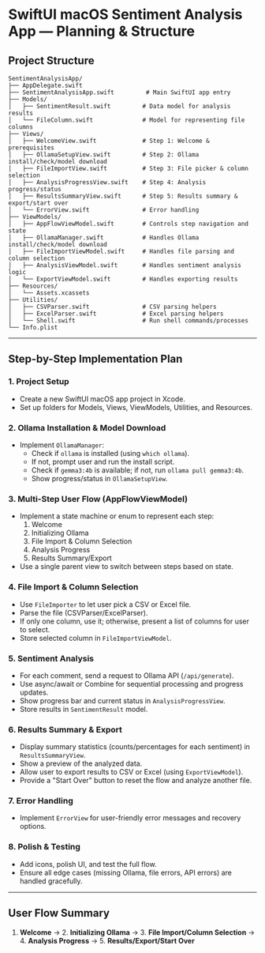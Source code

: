 # SwiftUI macOS Sentiment Analysis App — Planning & Structure

## Project Structure

```
SentimentAnalysisApp/
├── AppDelegate.swift
├── SentimentAnalysisApp.swift         # Main SwiftUI app entry
├── Models/
│   ├── SentimentResult.swift         # Data model for analysis results
│   └── FileColumn.swift              # Model for representing file columns
├── Views/
│   ├── WelcomeView.swift             # Step 1: Welcome & prerequisites
│   ├── OllamaSetupView.swift         # Step 2: Ollama install/check/model download
│   ├── FileImportView.swift          # Step 3: File picker & column selection
│   ├── AnalysisProgressView.swift    # Step 4: Analysis progress/status
│   ├── ResultsSummaryView.swift      # Step 5: Results summary & export/start over
│   └── ErrorView.swift               # Error handling
├── ViewModels/
│   ├── AppFlowViewModel.swift        # Controls step navigation and state
│   ├── OllamaManager.swift           # Handles Ollama install/check/model download
│   ├── FileImportViewModel.swift     # Handles file parsing and column selection
│   ├── AnalysisViewModel.swift       # Handles sentiment analysis logic
│   └── ExportViewModel.swift         # Handles exporting results
├── Resources/
│   └── Assets.xcassets
├── Utilities/
│   ├── CSVParser.swift               # CSV parsing helpers
│   ├── ExcelParser.swift             # Excel parsing helpers
│   └── Shell.swift                   # Run shell commands/processes
└── Info.plist
```

---

## Step-by-Step Implementation Plan

### 1. **Project Setup**

- Create a new SwiftUI macOS app project in Xcode.
- Set up folders for Models, Views, ViewModels, Utilities, and Resources.

### 2. **Ollama Installation & Model Download**

- Implement `OllamaManager`:
  - Check if `ollama` is installed (using `which ollama`).
  - If not, prompt user and run the install script.
  - Check if `gemma3:4b` is available; if not, run `ollama pull gemma3:4b`.
  - Show progress/status in `OllamaSetupView`.

### 3. **Multi-Step User Flow (AppFlowViewModel)**

- Implement a state machine or enum to represent each step:
  1. Welcome
  2. Initializing Ollama
  3. File Import & Column Selection
  4. Analysis Progress
  5. Results Summary/Export
- Use a single parent view to switch between steps based on state.

### 4. **File Import & Column Selection**

- Use `FileImporter` to let user pick a CSV or Excel file.
- Parse the file (CSVParser/ExcelParser).
- If only one column, use it; otherwise, present a list of columns for user to select.
- Store selected column in `FileImportViewModel`.

### 5. **Sentiment Analysis**

- For each comment, send a request to Ollama API (`/api/generate`).
- Use async/await or Combine for sequential processing and progress updates.
- Show progress bar and current status in `AnalysisProgressView`.
- Store results in `SentimentResult` model.

### 6. **Results Summary & Export**

- Display summary statistics (counts/percentages for each sentiment) in `ResultsSummaryView`.
- Show a preview of the analyzed data.
- Allow user to export results to CSV or Excel (using `ExportViewModel`).
- Provide a "Start Over" button to reset the flow and analyze another file.

### 7. **Error Handling**

- Implement `ErrorView` for user-friendly error messages and recovery options.

### 8. **Polish & Testing**

- Add icons, polish UI, and test the full flow.
- Ensure all edge cases (missing Ollama, file errors, API errors) are handled gracefully.

---

## **User Flow Summary**

1. **Welcome** → 2. **Initializing Ollama** → 3. **File Import/Column Selection** → 4. **Analysis Progress** → 5. **Results/Export/Start Over**
